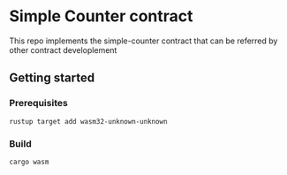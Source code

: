 # Simple Counter contract
This repo implements the simple-counter contract that can be referred by other contract developlement

## Getting started

### Prerequisites
```shellscript
rustup target add wasm32-unknown-unknown
```

### Build
```shellscript
cargo wasm
```